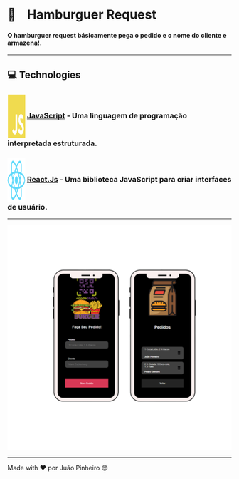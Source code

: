 # 🍔ㅤHamburguer Request

#### O hamburguer request básicamente pega o pedido e o nome do cliente e armazena!.

---

## 💻 Technologies 
### <img align="center" alt="Juao-Js" height="100" width="40" src="https://raw.githubusercontent.com/devicons/devicon/master/icons/javascript/javascript-plain.svg"> [JavaScript](https://www.javascript.com) - Uma linguagem de programação interpretada estruturada.
### <img align="center" alt="Juao-React" height="100" width="40" src="https://raw.githubusercontent.com/devicons/devicon/master/icons/react/react-original.svg"> [React.Js](https://pt-br.reactjs.org) - Uma biblioteca JavaScript para criar interfaces de usuário.
---
          
<img src="./lec.png"/>

---
Made with ❤️ por Juão Pinheiro 😊
